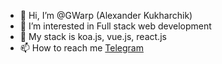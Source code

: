- 👋 Hi, I’m @GWarp (Alexander Kukharchik)
- 👀 I’m interested in Full stack web development
- 🌱 My stack is koa.js, vue.js, react.js
- 📫 How to reach me [Telegram](https://t.me/GWarp)
